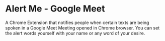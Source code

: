 # Alert Me - Google Meet

A Chrome Extension that notifies people when certain texts are being spoken in a Google Meet Meeting opened in Chrome browser. You can set the alert words yourself with your name or any word of your desire.
